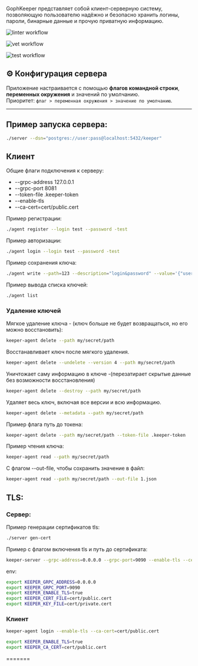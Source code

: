 GophKeeper представляет собой клиент-серверную систему, позволяющую пользователю надёжно и безопасно хранить логины, пароли, бинарные данные и прочую приватную информацию.

![linter workflow](https://github.com/Bloodlog/keeper/actions/workflows/.github/workflows/golangci-lint.yml/badge.svg?event=push)

![vet workflow](https://github.com/Bloodlog/keeper/actions/workflows/.github/workflows/statictest.yml/badge.svg?event=push)

![test workflow](https://github.com/Bloodlog/keeper/actions/workflows/.github/workflows/go-test.yml/badge.svg?event=push)

## ⚙️ Конфигурация сервера

Приложение настраивается с помощью **флагов командной строки**, **переменных окружения** и значений по умолчанию.  
Приоритет: `флаг > переменная окружения > значение по умолчанию`.

---

## Пример запуска сервера:
```bash
./server --dsn="postgres://user:pass@localhost:5432/keeper"
```

## Клиент

Общие флаги подключения к серверу:
* --grpc-address 127.0.0.1 
* --grpc-port 8081
* --token-file .keeper-token
* --enable-tls 
* --ca-cert=cert/public.cert

Пример регистрации:
```bash
./agent register --login test --password -test
```

Пример авторизации:
```bash
./agent login --login test --password -test
```

Пример сохранения ключа:
```bash
./agent write --path=123 --description="login&password" --value='{"username":"gh-user","password":"gh-pass"}' --max-ttl=1000
```

Пример вывода списка ключей:
```bash
./agent list
```

### Удаление ключей

Мягкое удаление ключа - (ключ больше не будет возвращаться, но его можно восстановить):
```bash
keeper-agent delete --path my/secret/path
```

Восстанавливает ключ после мягкого удаления.
```bash
keeper-agent delete --undelete --version 4 --path my/secret/path
```

Уничтожает саму информацию в ключе -(перезатирает скрытые данные без возможности восстановления)
```bash
keeper-agent delete --destroy --path my/secret/path
```

Удаляет весь ключ, включая все версии и всю информацию.
```bash
keeper-agent delete --metadata --path my/secret/path
```

Пример флага путь до токена:
```bash
keeper-agent delete --path my/secret/path --token-file .keeper-token
```

Пример чтения ключа:
```bash
keeper-agent read --path my/secret/path
```

С флагом --out-file, чтобы сохранить значение в файл:
```bash
keeper-agent read --path my/secret/path --out-file 1.json
```

## TLS:
### Сервер:
Пример генерации сертификатов tls:
```bash
./server gen-cert

```
Пример с флагом включения tls и путь до сертификата:
```bash
keeper-server --grpc-address=0.0.0.0 --grpc-port=9090 --enable-tls --cert-file=cert/public.cert --key-file=cert/private.cert
```

env:
```bash
export KEEPER_GRPC_ADDRESS=0.0.0.0
export KEEPER_GRPC_PORT=9090
export KEEPER_ENABLE_TLS=true
export KEEPER_CERT_FILE=cert/public.cert
export KEEPER_KEY_FILE=cert/private.cert
```

### Клиент

```bash
keeper-agent login --enable-tls --ca-cert=cert/public.cert
```

```bash
export KEEPER_ENABLE_TLS=true
export KEEPER_CA_CERT=cert/public.cert
```
=======
